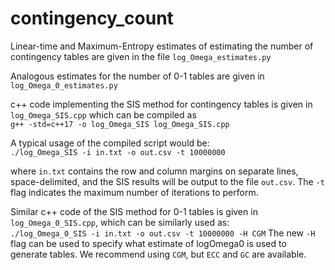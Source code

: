 # contingency_count

Linear-time and Maximum-Entropy estimates of estimating the number of contingency tables are given in the file `log_Omega_estimates.py`   

Analogous estimates for the number of 0-1 tables are given in `log_Omega_0_estimates.py`  

c++ code implementing the SIS method for contingency tables is given in `log_Omega_SIS.cpp` which can be compiled as  
`g++ -std=c++17 -o log_Omega_SIS log_Omega_SIS.cpp` 

A typical usage of the compiled script would be:  
`./log_Omega_SIS -i in.txt -o out.csv -t 10000000`

where `in.txt` contains the row and column margins on separate lines, space-delimited, and the SIS results will be output to the file `out.csv`. 
The `-t` flag indicates the maximum number of iterations to perform.

Similar c++ code of the SIS method for 0-1 tables is given in `log_Omega_0_SIS.cpp`, which can be similarly used as:  
`./log_Omega_0_SIS -i in.txt -o out.csv -t 10000000 -H CGM`
The new `-H` flag can be used to specify what estimate of logOmega0 is used to generate tables. We recommend using `CGM`, but `ECC` and `GC` are available. 
